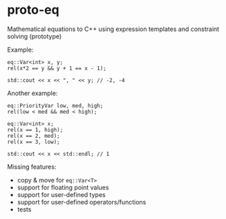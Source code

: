 proto-eq
================

Mathematical equations to C++ using expression templates and constraint solving (prototype)

Example:

    eq::Var<int> x, y;
    rel(x*2 == y && y + 1 == x - 1);

    std::cout << x << ", " << y; // -2, -4

Another example:

	eq::PriorityVar low, med, high;
	rel(low < med && med < high);

	eq::Var<int> x;
	rel(x == 1, high);
	rel(x == 2, med);
	rel(x == 3, low);

	std::cout << x << std::endl; // 1

Missing features:

- copy & move for `eq::Var<T>`
- support for floating point values
- support for user-defined types
- support for user-defined operators/functions
- tests
